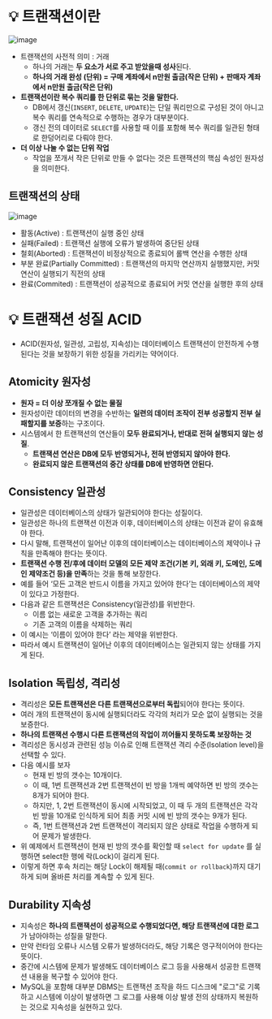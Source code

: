 # 💡 트랜잭션이란
![image](https://github.com/shin-je-woo/TIL/assets/39439576/f4d4bba8-a92b-48c2-b75c-e5845a585b12)

- 트랜잭션의 사전적 의미 : 거래
  - 하나의 거래는 **두 요소가 서로 주고 받았을때 성사**된다.
  - **하나의 거래 완성 (단위) = 구매 계좌에서 n만원 출금(작은 단위) + 판매자 계좌에서 n만원 출금(작은 단위)**
- **트랜잭션이란 복수 쿼리를 한 단위로 묶는 것을 말한다.**
  - DB에서 갱신(`INSERT`, `DELETE`, `UPDATE`)는 단일 쿼리만으로 구성된 것이 아니고 복수 쿼리를 연속적으로 수행하는 경우가 대부분이다.
  - 갱신 전의 데이터로 `SELECT`를 사용할 때 이를 포함해 복수 쿼리를 일관된 형태로 한덩어리로 다뤄야 한다.
- **더 이상 나눌 수 없는 단위 작업**
  - 작업을 쪼개서 작은 단위로 만들 수 없다는 것은 트랜잭션의 핵심 속성인 원자성을 의미한다.

## 트랜잭션의 상태
![image](https://github.com/shin-je-woo/TIL/assets/39439576/f2abb486-5311-4727-86e8-459e32815a62)

- 활동(Active) : 트랜잭션이 실행 중인 상태
- 실패(Failed) : 트랜잭션 실행에 오류가 발생하여 중단된 상태
- 철회(Aborted) : 트랜잭션이 비정상적으로 종료되어 롤백 연산을 수행한 상태
- 부분 완료(Partially Committed) : 트랜잭션의 마지막 연산까지 실행했지만, 커밋 연산이 실행되기 직전의 상태
- 완료(Commited) : 트랜잭션이 성공적으로 종료되어 커밋 연산을 실행한 후의 상태

# 💡 트랜잭션 성질 ACID
- ACID(원자성, 일관성, 고립성, 지속성)는 데이터베이스 트랜잭션이 안전하게 수행된다는 것을 보장하기 위한 성질을 가리키는 약어이다.

## Atomicity 원자성
- **원자 = 더 이상 쪼개질 수 없는 물질**
- 원자성이란 데이터의 변경을 수반하는 **일련의 데이터 조작이 전부 성공할지 전부 실패할지를 보증**하는 구조이다.
- 시스템에서 한 트랜잭션의 연산들이 **모두 완료되거나, 반대로 전혀 실행되지 않는 성질**.
  - **트랜잭션 연산은 DB에 모두 반영되거나, 전혀 반영되지 않아야 한다.**
  - **완료되지 않은 트랜잭션의 중간 상태를 DB에 반영하면 안된다.**
 
## Consistency 일관성
- 일관성은 데이터베이스의 상태가 일관되어야 한다는 성질이다.
- 일관성은 하나의 트랜잭션 이전과 이후, 데이터베이스의 상태는 이전과 같이 유효해야 한다.
- 다시 말해, 트랜잭션이 일어난 이후의 데이터베이스는 데이터베이스의 제약이나 규칙을 만족해야 한다는 뜻이다.
- **트랜잭션 수행 전/후에 데이터 모델의 모든 제약 조건(기본 키, 외래 키, 도메인, 도메인 제약조건 등)을 만족**하는 것을 통해 보장한다.
- 예를 들어 ‘모든 고객은 반드시 이름을 가지고 있어야 한다’는 데이터베이스의 제약이 있다고 가정한다.
- 다음과 같은 트랜잭션은 Consistency(일관성)를 위반한다.
  - 이름 없는 새로운 고객을 추가하는 쿼리
  - 기존 고객의 이름을 삭제하는 쿼리
- 이 예시는 ‘이름이 있어야 한다’ 라는 제약을 위반한다.
- 따라서 예시 트랜잭션이 일어난 이후의 데이터베이스는 일관되지 않는 상태를 가지게 된다.

## Isolation 독립성, 격리성
- 격리성은 **모든 트랜잭션은 다른 트랜잭션으로부터 독립**되어야 한다는 뜻이다.
- 여러 개의 트랜잭션이 동시에 실행되더라도 각각의 처리가 모순 없이 실행되는 것을 보증한다.
- **하나의 트랜잭션 수행시 다른 트랜잭션의 작업이 끼어들지 못하도록 보장하는 것**
- 격리성은 동시성과 관련된 성능 이슈로 인해 트랜잭션 격리 수준(Isolation level)을 선택할 수 있다.
- 다음 예시를 보자
  - 현재 빈 방의 갯수는 10개이다.
  - 이 때, 1번 트랜잭션과 2번 트랜잭션이 빈 방을 1개씩 예약하면 빈 방의 갯수는 8개가 되어야 한다.
  - 하지만, 1, 2번 트랜잭션이 동시에 시작되었고, 이 때 두 개의 트랜잭션은 각각 빈 방을 10개로 인식하게 되어 최종 커밋 시에 빈 방의 갯수는 9개가 된다.
  - 즉, 1번 트랜잭션과 2번 트랜잭션이 격리되지 않은 상태로 작업을 수행하게 되어 문제가 발생한다.
- 위 예제에서 트랜잭션이 현재 빈 방의 갯수를 확인할 때 `select for update` 를 실행하면 select한 행에 락(Lock)이 걸리게 된다.
- 이렇게 하면 후속 처리는 해당 Lock이 해제될 때(`commit or rollback`)까지 대기하게 되며 올바른 처리를 계속할 수 있게 된다.

## Durability 지속성
- 지속성은 **하나의 트랜잭션이 성공적으로 수행되었다면, 해당 트랜잭션에 대한 로그**가 남아야하는 성질을 말한다.
- 만약 런타임 오류나 시스템 오류가 발생하더라도, 해당 기록은 영구적이어야 한다는 뜻이다.
- 중간에 시스템에 문제가 발생해도 데이터베이스 로그 등을 사용해서 성공한 트랜잭션 내용을 복구할 수 있어야 한다.
- MySQL을 포함해 대부분 DBMS는 트랜잭션 조작을 하드 디스크에 "로그"로 기록하고 시스템에 이상이 발생하면 그 로그를 사용해 이상 발생 전의 상태까지 복원하는 것으로 지속성을 실현하고 있다.
